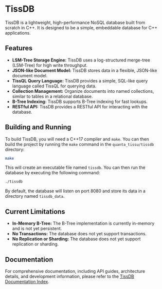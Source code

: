 # TissDB

TissDB is a lightweight, high-performance NoSQL database built from scratch in C++. It is designed to be a simple, embeddable database for C++ applications.

## Features

*   **LSM-Tree Storage Engine:** TissDB uses a log-structured merge-tree (LSM-Tree) for high write throughput.
*   **JSON-like Document Model:** TissDB stores data in a flexible, JSON-like document model.
*   **TissQL Query Language:** TissDB provides a simple, SQL-like query language called TissQL for querying data.
*   **Collection Management:** Organize documents into named collections, similar to tables in a relational database.
*   **B-Tree Indexing:** TissDB supports B-Tree indexing for fast lookups.
*   **RESTful API:** TissDB provides a RESTful API for interacting with the database.

## Building and Running

To build TissDB, you will need a C++17 compiler and `make`. You can then build the project by running the `make` command in the `quanta_tissu/tissdb` directory:

```bash
make
```

This will create an executable file named `tissdb`. You can then run the database by executing the following command:

```bash
./tissdb
```

By default, the database will listen on port 8080 and store its data in a directory named `tissdb_data`.

## Current Limitations

*   **In-Memory B-Tree:** The B-Tree implementation is currently in-memory and is not yet persistent.
*   **No Transactions:** The database does not yet support transactions.
*   **No Replication or Sharding:** The database does not yet support replication or sharding.

## Documentation

For comprehensive documentation, including API guides, architecture details, and development information, please refer to the [TissDB Documentation Index](../docs/tissdb_index.md).